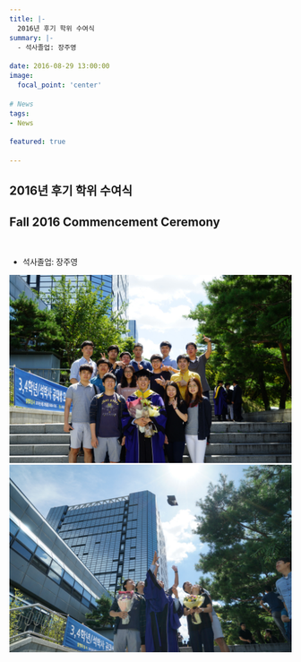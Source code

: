 ```yaml
---
title: |-
  2016년 후기 학위 수여식
summary: |-
  - 석사졸업: 장주영

date: 2016-08-29 13:00:00
image:
  focal_point: 'center'

# News
tags: 
- News

featured: true

---
```


## 2016년 후기 학위 수여식 
## Fall 2016 Commencement Ceremony
</br>

 - 석사졸업: 장주영

 ![featuered](featured.jpg)
 ![160829-fig1](fig1.jpg)